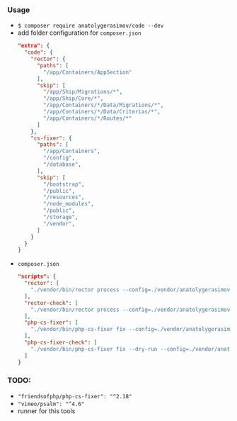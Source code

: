 ### Usage ###
- ```$ composer require anatolygerasimov/code --dev```
- add folder configuration for ```composer.json```
  ```json
  "extra": {
    "code": {
      "rector": {
        "paths": [
          "/app/Containers/AppSection"
        ],
        "skip": [
          "/app/Ship/Migrations/*",
          "/app/Ship/Core/*",
          "/app/Containers/*/Data/Migrations/*",
          "/app/Containers/*/Data/Criterias/*",
          "/app/Containers/*/Routes/*"
        ]
      },
      "cs-fixer": {
        "paths": [
          "/app/Containers",
          "/config",
          "/database",
        ],
        "skip": [
          "/bootstrap",
          "/public",
          "/resources",
          "/node_modules",
          "/public",
          "/storage",
          "/vendor",        
        ]
      }
    }
  }
  ```
- ```composer.json```
  ```json
  "scripts": {
    "rector": [
      "./vendor/bin/rector process --config=./vendor/anatolygerasimov/code/configs/rector.php  --clear-cache"
    ],
    "rector-check": [
      "./vendor/bin/rector process --config=./vendor/anatolygerasimov/code/configs/rector.php  --clear-cache --dry-run"
    ],
    "php-cs-fixer": [
      "./vendor/bin/php-cs-fixer fix --config=./vendor/anatolygerasimov/code/configs/.php_cs.dist.php --allow-risky=yes --using-cache=no"
    ],
    "php-cs-fixer-check": [
      "./vendor/bin/php-cs-fixer fix --dry-run --config=./vendor/anatolygerasimov/code/configs/.php_cs.dist.php --diff --diff-format=udiff -vv --allow-risky=yes --using-cache=no"
    ]
  }
  ```

### TODO: ###
- ```"friendsofphp/php-cs-fixer": "^2.18"```
- ```"vimeo/psalm": "^4.6"```
- runner for this tools